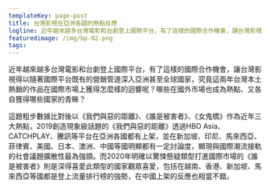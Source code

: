 ```yaml
---
templateKey: page-post
title: 台灣影視在亞洲各國的熱點反應
logline: 近年越來越多台灣電影和台劇登上國際平台，有了這樣的國際合作機會，讓台灣影視得以隨著國際平台既有的營銷管道深入亞洲甚至全球國家，究竟這兩年台灣本土熱銷的作品在國際市場上獲得怎麼樣的迴響呢？哪些在國外市場也成為熱點、又各自獲得哪些國家的青睞？
featuredimage: /img/bp-02.png
tags:
---
```


近年越來越多台灣電影和台劇登上國際平台，有了這樣的國際合作機會，讓台灣影視得以隨著國際平台既有的營銷管道深入亞洲甚至全球國家，究竟這兩年台灣本土熱銷的作品在國際市場上獲得怎麼樣的迴響呢？哪些在國外市場也成為熱點、又各自獲得哪些國家的青睞？

這題粗步數據比對後以《我們與惡的距離》、《誰是被害者》、《女鬼橋》作為近年三大熱點，2019創造現象級話題的《我們與惡的距離》透過HBO Asia、CATCHPLAY、騰訊等平台在亞洲各國都有上架，並在新加坡、印尼、馬來西亞、菲律賓、美國、日本、澳洲、中國等國明顯都有一定討論度，顯現與國際潮流接軌的社會議題擴散性最為強頸。而2020年明確以驚悚懸疑類型打進國際市場的《誰是被害者》則是深得喜愛此類型的國家觀眾喜愛，包括在越南、香港、新加坡、馬來西亞等國都是登上流量排行榜的強勢，在中國上架的反應也相當不錯。
